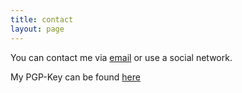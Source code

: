 ```yaml
---
title: contact
layout: page
---
```


You can contact me via [email](mailto:tobias.doll@gmail.com) or use a social network.

My PGP-Key can be found [here](https://pgp.mit.edu/pks/lookup?op=get&search=0xD48C89D3151654D3)